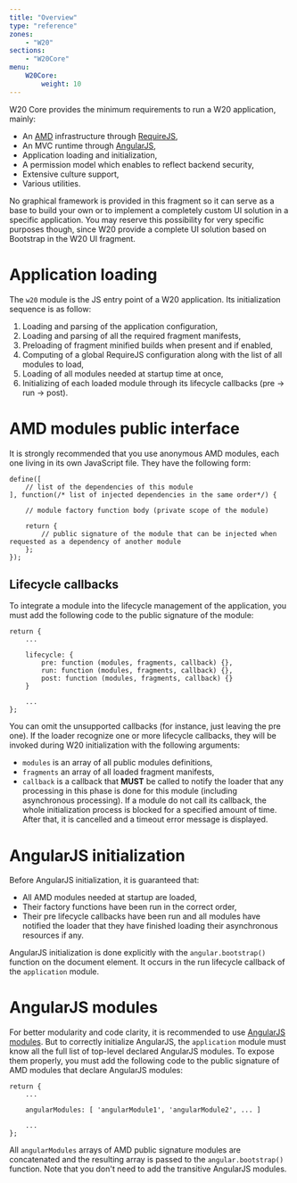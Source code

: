 ```yaml
---
title: "Overview"
type: "reference"
zones:
    - "W20"
sections:
    - "W20Core"
menu:
    W20Core:
        weight: 10
---
```


W20 Core provides the minimum requirements to run a W20 application, mainly: 

* An [AMD](http://en.wikipedia.org/wiki/Asynchronous_module_definition) infrastructure through [RequireJS](http://requirejs.org/),
* An MVC runtime through [AngularJS](https://angularjs.org/),
* Application loading and initialization,
* A permission model which enables to reflect backend security, 
* Extensive culture support,
* Various utilities.

No graphical framework is provided in this fragment so it can serve as a base to build your own or to implement a 
completely custom UI solution in a specific application. You may reserve this possibility for very specific purposes though,
since W20 provide a complete UI solution based on Bootstrap in the W20 UI fragment.

# Application loading

The `w20` module is the JS entry point of a W20 application. Its initialization sequence is as follow:
 
1. Loading and parsing of the application configuration,
2. Loading and parsing of all the required fragment manifests,
3. Preloading of fragment minified builds when present and if enabled,
4. Computing of a global RequireJS configuration along with the list of all modules to load,
5. Loading of all modules needed at startup time at once,
6. Initializing of each loaded module through its lifecycle callbacks (pre -> run -> post). 

# AMD modules public interface
  
It is strongly recommended that you use anonymous AMD modules, each one living in its own JavaScript file. They have the 
following form:
 
    define([
        // list of the dependencies of this module
    ], function(/* list of injected dependencies in the same order*/) {
    
        // module factory function body (private scope of the module)
    
        return {
            // public signature of the module that can be injected when requested as a dependency of another module
        };
    });

## Lifecycle callbacks

To integrate a module into the lifecycle management of the application, you must add the following code to the public
signature of the module:

    return {
        ...
        
        lifecycle: {
            pre: function (modules, fragments, callback) {},
            run: function (modules, fragments, callback) {},
            post: function (modules, fragments, callback) {}
        }
        
        ...
    };
    
You can omit the unsupported callbacks (for instance, just leaving the pre one). If the loader recognize one or more
lifecycle callbacks, they will be invoked during W20 initialization with the following arguments:

* `modules` is an array of all public modules definitions,
* `fragments` an array of all loaded fragment manifests,
* `callback` is a callback that **MUST** be called to notify the loader that any processing in this phase is done for
this module (including asynchronous processing). If a module do not call its callback, the whole initialization process
is blocked for a specified amount of time. After that, it is cancelled and a timeout error message is displayed.
 
# AngularJS initialization

Before AngularJS initialization, it is guaranteed that:

* All AMD modules needed at startup are loaded, 
* Their factory functions have been run in the correct order,
* Their pre lifecycle callbacks have been run and all modules have notified the loader that they have finished loading
 their asynchronous resources if any.
  
AngularJS initialization is done explicitly with the `angular.bootstrap()` function on the document element. It occurs
in the run lifecycle callback of the `application` module. 

# AngularJS modules

For better modularity and code clarity, it is recommended to use [AngularJS modules](https://docs.angularjs.org/guide/module).
But to correctly initialize AngularJS, the `application` module must know all the full list of top-level declared
AngularJS modules. To expose them properly, you must add the following code to the public signature of AMD modules that
declare AngularJS modules:

    return {
        ...
        
        angularModules: [ 'angularModule1', 'angularModule2', ... ]
        
        ...
    };
    
All `angularModules` arrays of AMD public signature modules are concatenated and the resulting array is passed to 
the `angular.bootstrap()` function. Note that you don't need to add the transitive AngularJS modules.
